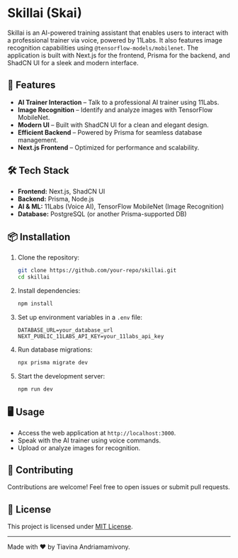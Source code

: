 # Skillai (Skai)

Skillai is an AI-powered training assistant that enables users to interact with a professional trainer via voice, powered by 11Labs. It also features image recognition capabilities using `@tensorflow-models/mobilenet`. The application is built with Next.js for the frontend, Prisma for the backend, and ShadCN UI for a sleek and modern interface.

## 🚀 Features

- **AI Trainer Interaction** – Talk to a professional AI trainer using 11Labs.
- **Image Recognition** – Identify and analyze images with TensorFlow MobileNet.
- **Modern UI** – Built with ShadCN UI for a clean and elegant design.
- **Efficient Backend** – Powered by Prisma for seamless database management.
- **Next.js Frontend** – Optimized for performance and scalability.

## 🛠 Tech Stack

- **Frontend:** Next.js, ShadCN UI
- **Backend:** Prisma, Node.js
- **AI & ML:** 11Labs (Voice AI), TensorFlow MobileNet (Image Recognition)
- **Database:** PostgreSQL (or another Prisma-supported DB)

## 📦 Installation

1. Clone the repository:
   ```sh
   git clone https://github.com/your-repo/skillai.git
   cd skillai
   ```
2. Install dependencies:
   ```sh
   npm install
   ```
3. Set up environment variables in a `.env` file:
   ```env
   DATABASE_URL=your_database_url
   NEXT_PUBLIC_11LABS_API_KEY=your_11labs_api_key
   ```
4. Run database migrations:
   ```sh
   npx prisma migrate dev
   ```
5. Start the development server:
   ```sh
   npm run dev
   ```

## 🖥 Usage

- Access the web application at `http://localhost:3000`.
- Speak with the AI trainer using voice commands.
- Upload or analyze images for recognition.

## 🤝 Contributing

Contributions are welcome! Feel free to open issues or submit pull requests.

## 📄 License

This project is licensed under [MIT License](LICENSE).

---

Made with ❤️ by Tiavina Andriamamivony.

